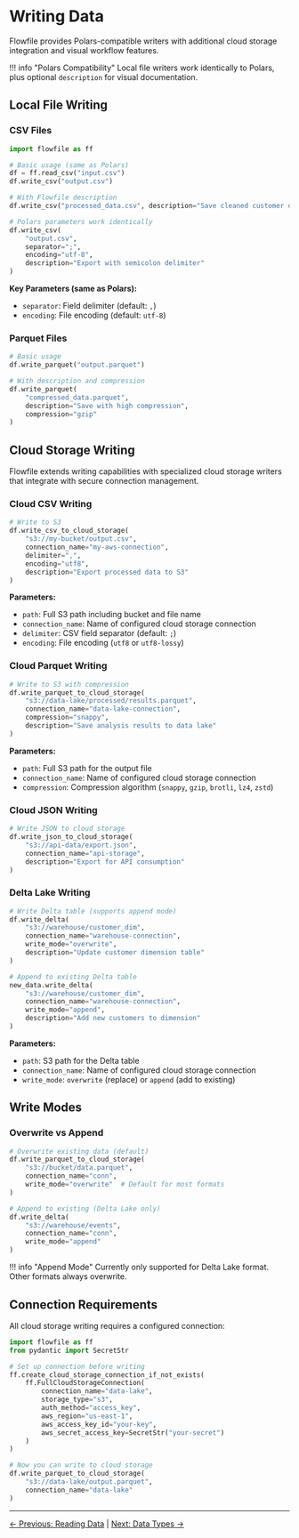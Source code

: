 # Writing Data

Flowfile provides Polars-compatible writers with additional cloud storage integration and visual workflow features.

!!! info "Polars Compatibility"
    Local file writers work identically to Polars, plus optional `description` for visual documentation.

## Local File Writing

### CSV Files

```python
import flowfile as ff

# Basic usage (same as Polars)
df = ff.read_csv("input.csv")
df.write_csv("output.csv")

# With Flowfile description
df.write_csv("processed_data.csv", description="Save cleaned customer data")

# Polars parameters work identically
df.write_csv(
    "output.csv",
    separator=";",
    encoding="utf-8",
    description="Export with semicolon delimiter"
)
```

**Key Parameters (same as Polars):**

- `separator`: Field delimiter (default: `,`)
- `encoding`: File encoding (default: `utf-8`)

### Parquet Files

```python
# Basic usage
df.write_parquet("output.parquet")

# With description and compression
df.write_parquet(
    "compressed_data.parquet",
    description="Save with high compression",
    compression="gzip"
)
```

## Cloud Storage Writing

Flowfile extends writing capabilities with specialized cloud storage writers that integrate with secure connection management.

### Cloud CSV Writing

```python
# Write to S3
df.write_csv_to_cloud_storage(
    "s3://my-bucket/output.csv",
    connection_name="my-aws-connection",
    delimiter=",",
    encoding="utf8",
    description="Export processed data to S3"
)
```

**Parameters:**

- `path`: Full S3 path including bucket and file name
- `connection_name`: Name of configured cloud storage connection
- `delimiter`: CSV field separator (default: `;`)
- `encoding`: File encoding (`utf8` or `utf8-lossy`)

### Cloud Parquet Writing

```python
# Write to S3 with compression
df.write_parquet_to_cloud_storage(
    "s3://data-lake/processed/results.parquet",
    connection_name="data-lake-connection",
    compression="snappy",
    description="Save analysis results to data lake"
)
```

**Parameters:**

- `path`: Full S3 path for the output file
- `connection_name`: Name of configured cloud storage connection  
- `compression`: Compression algorithm (`snappy`, `gzip`, `brotli`, `lz4`, `zstd`)

### Cloud JSON Writing

```python
# Write JSON to cloud storage
df.write_json_to_cloud_storage(
    "s3://api-data/export.json", 
    connection_name="api-storage",
    description="Export for API consumption"
)
```

### Delta Lake Writing

```python
# Write Delta table (supports append mode)
df.write_delta(
    "s3://warehouse/customer_dim",
    connection_name="warehouse-connection",
    write_mode="overwrite",
    description="Update customer dimension table"
)

# Append to existing Delta table
new_data.write_delta(
    "s3://warehouse/customer_dim",
    connection_name="warehouse-connection", 
    write_mode="append",
    description="Add new customers to dimension"
)
```

**Parameters:**

- `path`: S3 path for the Delta table
- `connection_name`: Name of configured cloud storage connection
- `write_mode`: `overwrite` (replace) or `append` (add to existing)

## Write Modes

### Overwrite vs Append

```python
# Overwrite existing data (default)
df.write_parquet_to_cloud_storage(
    "s3://bucket/data.parquet",
    connection_name="conn",
    write_mode="overwrite"  # Default for most formats
)

# Append to existing (Delta Lake only)
df.write_delta(
    "s3://warehouse/events",
    connection_name="conn",
    write_mode="append"
)
```

!!! info "Append Mode"
    Currently only supported for Delta Lake format. Other formats always overwrite.

## Connection Requirements

All cloud storage writing requires a configured connection:

```python
import flowfile as ff
from pydantic import SecretStr

# Set up connection before writing
ff.create_cloud_storage_connection_if_not_exists(
    ff.FullCloudStorageConnection(
        connection_name="data-lake",
        storage_type="s3", 
        auth_method="access_key",
        aws_region="us-east-1",
        aws_access_key_id="your-key",
        aws_secret_access_key=SecretStr("your-secret")
    )
)

# Now you can write to cloud storage
df.write_parquet_to_cloud_storage(
    "s3://data-lake/output.parquet",
    connection_name="data-lake"
)
```


--- 

[← Previous: Reading Data](reading-data.md) | [Next: Data Types →](data-types.md)
